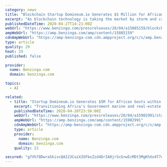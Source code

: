 ```yaml
---
category: news
title: "Blockchain Startup Domineum.io Generates $5 Million for African Govts within 11 Months"
excerpt: "As blockchain technology is taking the market by storm and creating exponential growth, Africa would not be exempted. Delivering"
publishedDateTime: 2020-04-27T14:21:00Z
webUrl: "https://www.benzinga.com/pressreleases/20/04/a15885159/blockchain-startup-domineum-io-generates-5-million-for-african-govts-within-11-months"
ampWebUrl: "https://amp.benzinga.com/amp/content/15885159"
cdnAmpWebUrl: "https://amp-benzinga-com.cdn.ampproject.org/c/s/amp.benzinga.com/amp/content/15885159"
type: article
quality: 29
heat: 29
published: false

provider:
  name: Benzinga.com
  domain: benzinga.com

topics:
  - AI

related:
  - title: "Startup Domineum.io Generates $5M for African Govts within 11 months"
    excerpt: "Transitioning Africa's Government marine and real-estate departments to BlockchainLONDON, Apr 29, 2020 - () - As blockchain technology is taking the market by"
    publishedDateTime: 2020-04-28T23:56:00Z
    webUrl: "https://www.benzinga.com/pressreleases/20/04/a15902991/startup-domineum-io-generates-5m-for-african-govts-within-11-months"
    ampWebUrl: "https://amp.benzinga.com/amp/content/15902991"
    cdnAmpWebUrl: "https://amp-benzinga-com.cdn.ampproject.org/c/s/amp.benzinga.com/amp/content/15902991"
    type: article
    provider:
      name: Benzinga.com
      domain: benzinga.com
    quality: 22

secured: "g7Vh78DwraSkivcQA223CuiX3SFbxZzd4DrIA0jrScG+wEcMDt3MgKhXo4T7qLPkffvPr8xR25CvUILE572pFBH57DY0zd+J1z8jtI4PixMvIZAeHAwjRirbPPbHt08ubNGoNRJ/0uU7LFWVXgGRWywAgBoiHlRHPz1+XrjKNzU0wXg6mtWTabO9OSZ87SmAvuVz+f75pVJlg8ffhNsgIFfVh2MzaxfSX5kF8AIRumQfQUzGgXDdjUsXukgsGH4bMeAsahO//to5xQ+IPpdes7MNAP0EtedI27YgJkAlTkfy6M1HtZuZxvcOJgBMrHwj;0+SaGzrv90ftrF2rx2zYhA=="
---
```


